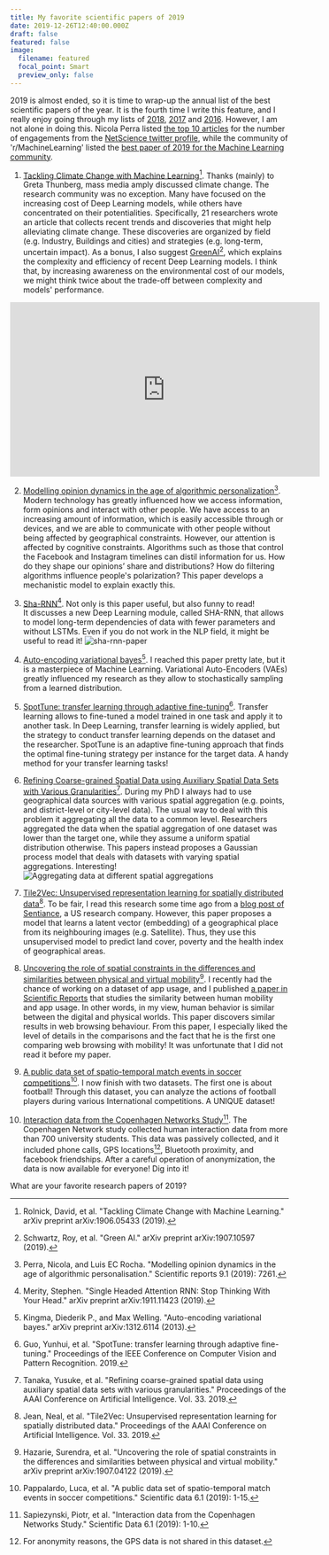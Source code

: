 ```yaml
---
title: My favorite scientific papers of 2019
date: 2019-12-26T12:40:00.000Z
draft: false
featured: false
image:
  filename: featured
  focal_point: Smart
  preview_only: false
---
```

2019 is almost ended, so it is time to wrap-up the annual list of the best scientific papers of the year.
It is the fourth time I write this feature, and I really enjoy going through my lists of [2018](https://www.marcodena.it/blog/my-favorite-scientific-papers-of-2018/), [2017](https://www.marcodena.it/blog/my-favorite-scientific-papers-of-2017/) and [2016](https://www.marcodena.it/blog/my-favorite-scientific-papers-of-2016/). 
However, I am not alone in doing this. 
Nicola Perra listed [the top 10 articles](http://www.nicolaperra.com/twitter-top-10-2019.html) for the number of engagements from the [NetScience twitter profile](https://twitter.com/net_science), while the community of 'r/MachineLearning' listed the [best paper of 2019 for the Machine Learning community](https://www.reddit.com/r/MachineLearning/comments/e8the3/d_what_was_your_favorite_paper_of_2019_and_why/).


1. [Tackling Climate Change with Machine Learning](https://arxiv.org/abs/1906.05433)[^1]. Thanks (mainly) to Greta Thunberg, mass media amply discussed climate change. 
The research community was no exception. Many have focused on the increasing cost of Deep Learning models, while others have concentrated on their potentialities. 
Specifically, 21 researchers wrote an article that collects recent trends and discoveries that might help alleviating climate change. 
These discoveries are organized by field (e.g. Industry, Buildings and cities) and strategies (e.g. long-term, uncertain impact). 
As a bonus, I also suggest [GreenAI](https://arxiv.org/abs/1907.10597)[^2], which explains the complexity and efficiency of recent Deep Learning models. I think that, by increasing awareness on the environmental cost of our models, we might think twice about the trade-off between complexity and models' performance.
<iframe width="560" height="315" src="https://www.youtube.com/embed/O2VyykXbDc4" frameborder="0" allow="accelerometer; autoplay; encrypted-media; gyroscope; picture-in-picture" allowfullscreen></iframe>

2. [Modelling opinion dynamics in the age of algorithmic personalization](https://www.nature.com/articles/s41598-019-43830-2)[^3]. Modern technology has greatly influenced how we access information, form opinions and interact with other people. 
We have access to an increasing amount of information, which is easily accessible through or devices, and we are able to communicate with other people without being affected by geographical constraints. However, our attention is affected by cognitive constraints.
Algorithms such as those that control the Facebook and Instagram timelines can distil information for us. How do they shape our opinions’ share and distributions? How do filtering algorithms influence people's polarization?
This paper develops a mechanistic model to explain exactly this. 

3. [Sha-RNN](http://science.sciencemag.org/content/359/6373/325)[^4]. Not only is this paper useful, but also funny to read!  
It discusses a new Deep Learning module, called SHA-RNN, that allows to model long-term dependencies of data with fewer parameters and without LSTMs.
Even if you do not work in the NLP field, it might be useful to read it!
    ![sha-rnn-paper](/images/SHA-RNN.png)
   
4. [Auto-encoding variational bayes](https://arxiv.org/abs/1312.6114)[^5]. I reached this paper pretty late, but it is a masterpiece of Machine Learning. Variational Auto-Encoders (VAEs) greatly influenced my research as they allow to stochastically sampling from a learned distribution.

5. [SpotTune: transfer learning through adaptive fine-tuning](http://openaccess.thecvf.com/content_CVPR_2019/html/Guo_SpotTune_Transfer_Learning_Through_Adaptive_Fine-Tuning_CVPR_2019_paper.html)[^6]. Transfer learning allows to fine-tuned a model trained in one task and apply it to another task. In Deep Learning, transfer learning is widely applied, but the strategy to conduct transfer learning depends on the dataset and the researcher.
SpotTune is an adaptive fine-tuning approach that finds the optimal fine-tuning strategy per instance for the target data. A handy method for your transfer learning tasks!

6. [Refining Coarse-grained Spatial Data using Auxiliary Spatial Data Sets with Various Granularities](https://arxiv.org/abs/1809.07952)[^7]. During my PhD I always had to use geographical data sources with various spatial aggregation (e.g. points, and district-level or city-level data). 
The usual way to deal with this problem it aggregating all the data to a common level. Researchers aggregated the data when the spatial aggregation of one dataset was lower than the target one, while they assume a uniform spatial distribution otherwise. 
This papers instead proposes a Gaussian process model that deals with datasets with varying spatial aggregations. Interesting!
    ![Aggregating data at different spatial aggregations](/images/aggregating-spatial-data.png)
   
7. [Tile2Vec: Unsupervised representation learning for spatially distributed data](https://arxiv.org/abs/1805.02855)[^8]. To be fair, I read this research some time ago from a [blog post of Sentiance](https://www.sentiance.com/2018/05/03/venue-mapping/), a US research company. 
However, this paper proposes a model that learns a latent vector (embedding) of a geographical place from its neighbouring images (e.g. Satellite). Thus, they use this unsupervised model to predict land cover, poverty and the health index of geographical areas.

8. [Uncovering the role of spatial constraints in the differences and similarities between physical and virtual mobility](https://arxiv.org/abs/1907.04122)[^9]. I recently had the chance of working on a dataset of app usage, and I published [a paper in Scientific Reports](https://www.nature.com/articles/s41598-019-47493-x) that studies the similarity between human mobility and app usage. In other words, in my view, human behavior is similar between the digital and physical worlds.
This paper discovers similar results in web browsing behaviour. From this paper, I especially liked the level of details in the comparisons and the fact that he is the first one comparing web browsing with mobility!
It was unfortunate that I did not read it before my paper.

9. [A public data set of spatio-temporal match events in soccer competitions](https://www.nature.com/articles/s41597-019-0247-7)[^10]. I now finish with two datasets. The first one is about football! Through this dataset, you can analyze the actions of football players during various International competitions. A UNIQUE dataset!

10. [Interaction data from the Copenhagen Networks Study](https://www.nature.com/articles/s41597-019-0325-x)[^11]. The Copenhagen Network study collected human interaction data from more than 700 university students. 
This data was passively collected, and it included phone calls, GPS locations[^12], Bluetooth proximity, and facebook friendships. After a careful operation of anonymization, the data is now available for everyone! Dig into it!

What are your favorite research papers of 2019?



[^1]: Rolnick, David, et al. "Tackling Climate Change with Machine Learning." arXiv preprint arXiv:1906.05433 (2019).
[^2]: Schwartz, Roy, et al. "Green AI." arXiv preprint arXiv:1907.10597 (2019).
[^3]: Perra, Nicola, and Luis EC Rocha. "Modelling opinion dynamics in the age of algorithmic personalisation." Scientific reports 9.1 (2019): 7261.
[^4]: Merity, Stephen. "Single Headed Attention RNN: Stop Thinking With Your Head." arXiv preprint arXiv:1911.11423 (2019).
[^5]: Kingma, Diederik P., and Max Welling. "Auto-encoding variational bayes." arXiv preprint arXiv:1312.6114 (2013).
[^6]: Guo, Yunhui, et al. "SpotTune: transfer learning through adaptive fine-tuning." Proceedings of the IEEE Conference on Computer Vision and Pattern Recognition. 2019.
[^7]: Tanaka, Yusuke, et al. "Refining coarse-grained spatial data using auxiliary spatial data sets with various granularities." Proceedings of the AAAI Conference on Artificial Intelligence. Vol. 33. 2019.
[^8]: Jean, Neal, et al. "Tile2Vec: Unsupervised representation learning for spatially distributed data." Proceedings of the AAAI Conference on Artificial Intelligence. Vol. 33. 2019.
[^9]: Hazarie, Surendra, et al. "Uncovering the role of spatial constraints in the differences and similarities between physical and virtual mobility." arXiv preprint arXiv:1907.04122 (2019).
[^10]: Pappalardo, Luca, et al. "A public data set of spatio-temporal match events in soccer competitions." Scientific data 6.1 (2019): 1-15.
[^11]: Sapiezynski, Piotr, et al. "Interaction data from the Copenhagen Networks Study." Scientific Data 6.1 (2019): 1-10.
[^12]: For anonymity reasons, the GPS data is not shared in this dataset.

